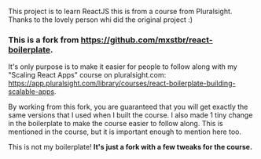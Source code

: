 This project is to learn ReactJS this is from a course from Pluralsight.
 Thanks to the lovely person whi did the original project :)


### This is a fork from https://github.com/mxstbr/react-boilerplate. 

It's only purpose is to make it easier for people to follow along with my "Scaling React Apps" course on pluralsight.com: https://app.pluralsight.com/library/courses/react-boilerplate-building-scalable-apps. 

By working from this fork, you are guaranteed that you will get exactly the same versions that I used when I built the course. I also made 1 tiny change in the boilerplate to make the course easier to follow along. This is mentioned in the course, but it is important enough to mention here too. 

This is not my boilerplate! **It's just a fork with a few tweaks for the course.**
